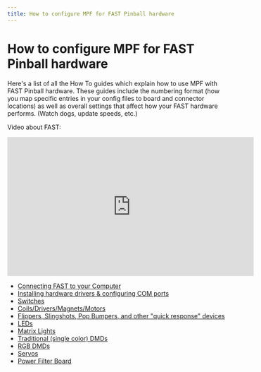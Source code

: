 ```yaml
---
title: How to configure MPF for FAST Pinball hardware
---
```


# How to configure MPF for FAST Pinball hardware


Here's a list of all the How To guides which explain how to use MPF
with FAST Pinball hardware. These guides include the numbering format
(how you map specific entries in your config files to board and
connector locations) as well as overall settings that affect how your
FAST hardware performs. (Watch dogs, update speeds, etc.)

Video about FAST:

<div class="video-wrapper">
<iframe width="560" height="315" src="https://www.youtube.com/embed/uS_dNWOL8mw" title="YouTube video player" frameborder="0" allow="accelerometer; autoplay; clipboard-write; encrypted-media; gyroscope; picture-in-picture" allowfullscreen></iframe>
</div>

* [Connecting FAST to your Computer](connecting.md)
* [Installing hardware drivers & configuring COM ports](config.md)
* [Switches](switches.md)
* [Coils/Drivers/Magnets/Motors](drivers.md)
* [Flippers, Slingshots, Pop Bumpers, and other "quick response" devices](hw_rules)
* [LEDs](leds.md)
* [Matrix Lights](lights.md)
* [Traditional (single color) DMDs](dmd.md)
* [RGB DMDs](rgb_dmd)
* [Servos](servos.md)
* [Power Filter Board](power_filter.md)
